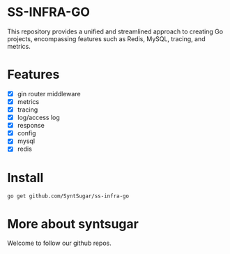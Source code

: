 # SS-INFRA-GO
This repository provides a unified and streamlined approach to creating Go projects, encompassing features such as Redis, MySQL, tracing, and metrics.

# Features
- [x] gin router middleware
- [x] metrics
- [x] tracing
- [x] log/access log
- [x] response
- [x] config
- [x] mysql
- [x] redis

# Install
```go get github.com/SyntSugar/ss-infra-go```

# More about syntsugar
Welcome to follow our github repos.
